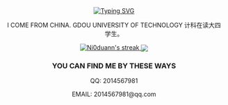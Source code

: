 <div align="center"><a href="https://git.io/typing-svg"><img src="https://readme-typing-svg.demolab.com?font=Fira+Code&size=30&pause=1000&color=33F7F5&center=true&vCenter=true&width=435&lines= Hi+there+%F0%9F%91%8B+I+am+Ni0duann+;Welcome+to+my+Github" alt="Typing SVG" /></a></div>

<p align="center">
  I COME FROM CHINA. GDOU UNIVERSITY OF TECHNOLOGY 计科在读大四学生。
</p>

<p align="center">
    <a href="https://github.com/DenverCoder1/github-readme-streak-stats">
      <img title="🔥 Get streak stats for your profile at git.io/streak-stats" alt="Ni0duann's streak" src="https://streak-stats.demolab.com/?user=Ni0duann&theme=monokai-metallian&hide_border=true"/>
      <img align='center' src='https://github-readme-stats.vercel.app/api?username=Ni0duann&theme=radical&count_private=true&show_icons=true)'>
    </a>
</p>

<h3 align="center">YOU CAN FIND ME BY THESE WAYS</h3>

<p align="center">
  QQ: 2014567981
</p>

<p align="center">
  EMAIL: 2014567981@qq.com
</p>
